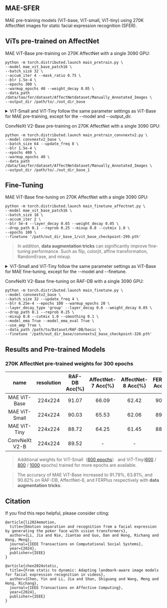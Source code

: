 ## MAE-SFER

MAE pre-training models (ViT-base, ViT-small, ViT-tiny) using 270K AffectNet images for static facial expression recognition (SFER).

## ViTs pre-trained on AffectNet
MAE ViT-Base pre-training on 270K AffectNet with a single 3090 GPU:

```
python -m torch.distributed.launch main_pretrain.py \
--model mae_vit_base_patch16 \
--batch_size 32 \
--accum_iter 4 --mask_ratio 0.75 \
--blr 1.5e-4 \
--epochs 300 \
--warmup_epochs 40 --weight_decay 0.05 \
--data_path /data/tao/fer/dataset/AffectNetdataset/Manually_Annotated_Images \
--output_dir /path/to/./out_dir_base
```
<details>
<summary>
ViT-Small and ViT-Tiny follow the same parameter settings as ViT-Base for MAE pre-training, except for the --model and --output_dir.
</summary>
--model mae_vit_small_patch16 and  --output_dir /path/to/./out_dir_small for ViT-Small

--model mae_vit_tiny_patch16 and  --output_dir /path/to/./out_dir_tiny for ViT-Tiny
</details>

ConvNeXt V2-Base pre-training on 270K AffectNet with a single 3090 GPU:

```
python -m torch.distributed.launch main_pretrain_convnextv2.py \
--model convnextv2_base \
--batch_size 64 --update_freq 8 \
--blr 1.5e-4 \
--epochs 400 \
--warmup_epochs 40 \
--data_path /data/tao/fer/dataset/AffectNetdataset/Manually_Annotated_Images \
--output_dir /path/to/./out_dir_base_1
```
## Fine-Tuning
MAE ViT-Base fine-tuning on 270K AffectNet with a single 3090 GPU:
```
python -m torch.distributed.launch main_finetune_affectnet.py \
--model mae_vit_base_patch16 \
--batch_size 16 \
--accum_iter 2 \
--blr 5e-4 --layer_decay 0.65 --weight_decay 0.05 \
--drop_path 0.1 --reprob 0.25 --mixup 0.8 --cutmix 1.0 \
--epochs 100 \
--finetune '/path/out_dir_base_1/vit_base_checkpoint-299.pth'
```

> In addition, **data augmentation tricks** can significantly improve fine-tuning performance. Such as flip, colorjit, affine transformation, RandomErase, and mixup.


<details>
<summary>
ViT-Small and ViT-Tiny follow the same parameter settings as ViT-Base for MAE fine-tuning, except for the --model and --finetune.
</summary>
--model mae_vit_small_patch16 and --finetune /path/out_dir_small_1/vit_small_checkpoint-300.pth for ViT-Small

--model mae_vit_tiny_patch16 and --finetune /path/out_dir_tiny_1/vit_tiny_checkpoint-300.pth for ViT-Tiny

</details>



ConvNeXt V2-Base fine-tuning on RAF-DB with a single 3090 GPU:
```
python -m torch.distributed.launch main_finetune.py \
--model convnextv2_base \
--batch_size 32 --update_freq 4 \
--blr 6.25e-4 --epochs 100 --warmup_epochs 20 \
--layer_decay_type 'group' --layer_decay 0.6 --weight_decay 0.05 \
--drop_path 0.1 --reprob 0.25 \
--mixup 0.8 --cutmix 1.0 --smoothing 0.1 \
--model_ema True --model_ema_eval True \
--use_amp True \
--data_path /path/to/Dataset/RAF-DB/basic \
--finetune '/path/out_dir_base/convnextv2_base_checkpoint-320.pth'
```

## Results and Pre-trained Models
### 270K AffectNet pre-trained weights for 300 epochs
| name | resolution | RAF-DB Acc(%) | AffectNet-7 Acc(%) | AffectNet-8 Acc(%) | FERPlus Acc(%) | #params | model |
|:---:|:---:|:---:|:---:|:---:|:---:|:---:|:---:|
| MAE ViT-Base  | 224x224 | 91.07 | 66.09 | 62.42 | 90.18 | 86.5M | [model](https://drive.google.com/file/d/1mNruds0jDCkstYdH5VkHrkeoRqoRabgS/view?usp=drive_link) |
| MAE ViT-Small | 224x224 | 90.03 | 65.53 | 62.06 | 89.35 | 21.9M | [model](https://drive.google.com/file/d/1fPDoyHzrHwSKZI7dU7AcHd5dd2-ntwDk/view?usp=drive_link) |
| MAE ViT-Tiny  | 224x224 | 88.72 | 64.25 | 61.45 | 88.67 | 5.6M  | [model](https://drive.google.com/file/d/1wsXXVXlRP69RsbZiQD7GJUtCkI4JyJN7/view?usp=drive_link) |
| ConvNeXt V2-B | 224x224 | 89.52 |   -   |   -   |   -   | 89M   | [model](https://drive.google.com/file/d/1d56vRmpOu_r9Z8Fy61qxLyp_U6ZXP0YR/view?usp=drive_link) |

> Additional weights for ViT-Small（[600 epochs](https://drive.google.com/file/d/1keVIevQ2sirsOpZ4TE2dSehraUBuWLJl/view?usp=drive_link)） and ViT-Tiny([600](https://drive.google.com/file/d/1CZvTJRmswwMlX1Z5_48xJSMLdLtYAXq9/view?usp=drive_link) / [800](https://drive.google.com/file/d/11Zz4jFzN7fMqdp9XdJUe8gkVTOgBUUn1/view?usp=drive_link) / [1000](https://drive.google.com/file/d/1GwjtvvhffEtFNZWThWTTukf4Jap1QR5k/view?usp=drive_link) epochs) trained for more epochs are available.

> The accuracy of MAE ViT-Base increased to 91.79%, 63.81%, and 90.82% on RAF-DB, AffectNet-8, and FERPlus respectively with **data augmentation tricks**.

## Citation
If you find this repo helpful, please consider citing:

```
@article{li2024emotion,
  title={Emotion separation and recognition from a facial expression by generating the poker face with vision transformers},
  author={Li, Jia and Nie, Jiantao and Guo, Dan and Hong, Richang and Wang, Meng},
  journal={IEEE Transactions on Computational Social Systems},
  year={2024},
  publisher={IEEE}
}
```

```
@article{chen2024static,
  title={From static to dynamic: Adapting landmark-aware image models for facial expression recognition in videos},
  author={Chen, Yin and Li, Jia and Shan, Shiguang and Wang, Meng and Hong, Richang},
  journal={IEEE Transactions on Affective Computing},
  year={2024},
  publisher={IEEE}
}
```
